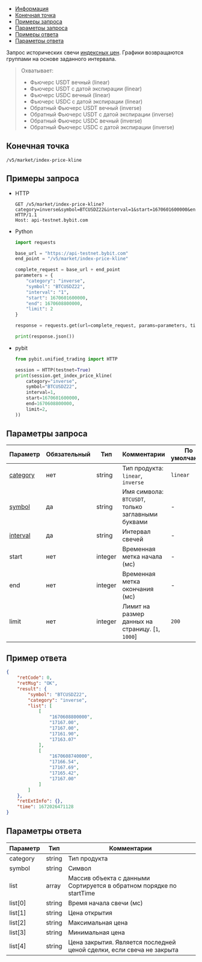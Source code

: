 - [Информация](#информация)
- [Конечная точка](#конечная-точка)
- [Примеры запроса](#примеры-запроса)
- [Параметры запроса](#параметры-запроса)
- [Примеры ответа](#примеры-ответа)
- [Параметры ответа](#параметры-ответа)

<a id="информация"></a>

Запрос исторических свечи
[индексных цен](https://www.bybit.com/en-US/help-center/s/article/Glossary-Bybit-Trading-Terms). Графики возвращаются
группами на основе заданного интервала.

>Охватывает:  
>
>- Фьючерс USDT вечный (linear)
>- Фьючерс USDT с датой экспирации (linear)
>- Фьючерс USDC вечный (linear)
>- Фьючерс USDC с датой экспирации (linear)
>- Обратный Фьючерс USDT вечный (inverse)
>- Обратный Фьючерс USDT с датой экспирации  (inverse)
>- Обратный Фьючерс USDC вечный  (inverse)
>- Обратный Фьючерс USDC с датой экспирации  (inverse)

## Конечная точка

`/v5/market/index-price-kline`

<a id="примеры-запроса"></a>

## Примеры запроса

- HTTP

  ```http
  GET /v5/market/index-price-kline?category=inverse&symbol=BTCUSDZ22&interval=1&start=1670601600000&end=1670608800000&limit=2 HTTP/1.1
  Host: api-testnet.bybit.com
  ```

- Python

  ```python
  import requests

  base_url = "https://api-testnet.bybit.com"
  end_point = "/v5/market/index-price-kline"

  complete_request = base_url + end_point
  parameters = {
      "category": "inverse",
      "symbol": "BTCUSDZ22",
      "interval": "1",
      "start": 1670601600000,
      "end": 1670608800000,
      "limit": 2
  }
  
  response = requests.get(url=complete_request, params=parameters, timeout=10)

  print(response.json())
  ```

- pybit

  ```python
  from pybit.unified_trading import HTTP

  session = HTTP(testnet=True)
  print(session.get_index_price_kline(
      category="inverse",
      symbol="BTCUSDZ22",
      interval=1,
      start=1670601600000,
      end=1670608800000,
      limit=2,
  ))
  ```

<a id="параметры-запроса"></a>

## Параметры запроса

|Параметр  	            	            	            	            |Обязательный  |Тип       |Комментарии                                          |По умолчанию|
|-----------------------------------------------------------------------|--------------|----------|-----------------------------------------------------|------------|
|[category](<../20.Определения значений в запросах и ответах.md#category>)	|нет           |string    |Тип продукта: `linear`, `inverse`                    |`linear`      |
|[symbol](<../20.Определения значений в запросах и ответах.md#symbol>)	    |да            |string    |Имя символа: `BTCUSDT`, только заглавными буквами    |-           |
|[interval](<../20.Определения значений в запросах и ответах.md#interval>)    |да            |string    |Интервал свечей                                      |-           |
|start	           	            	            	                    |нет           |integer   |Временная метка начала (мс)                          |-           |
|end               	            	            	                    |нет      	   |integer   |Временная метка окончания (мс)                       |-           |
|limit	            	            	            	                |нет      	   |integer   |Лимит на размер данных на страницу. [`1`, `1000`]        |`200`         |

<a id="примеры-ответа"></a>

## Пример ответа

```json
{
    "retCode": 0,
    "retMsg": "OK",
    "result": {
        "symbol": "BTCUSDZ22",
        "category": "inverse",
        "list": [
            [
                "1670608800000",
                "17167.00",
                "17167.00",
                "17161.90",
                "17163.07"
            ],
            [
                "1670608740000",
                "17166.54",
                "17167.69",
                "17165.42",
                "17167.00"
            ]
        ]
    },
    "retExtInfo": {},
    "time": 1672026471128
}
```

<a id="параметры-ответа"></a>

## Параметры ответа

|Параметр  |Тип       |Комментарии                                                                              |
|----------|----------|-----------------------------------------------------------------------------------------|
|category  |string    |Тип продукта                                                                             |
|symbol    |string    |Символ                                                                                   |
|list      |array     |Массив объекта с данными<br>Сортируется в обратном порядке по startTime       |
|list[0]   |string    |Время начала свечи (мс)                                                                  |
|list[1]   |string    |Цена открытия                                                                            |
|list[2]   |string    |Максимальная цена                                                                        |
|list[3]   |string    |Минимальная цена                                                                         |
|list[4]   |string    |Цена закрытия. Является последней ценой сделки, если свеча не закрыта                    |
